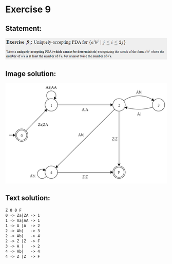 # Exercise 9

## Statement:
![Statement](https://github.com/AdriCri22/Teoria-Computacion-TC-FIB/blob/main/PDA/09/Statement_9.png)

## Image solution:
![Solution](https://github.com/AdriCri22/Teoria-Computacion-TC-FIB/blob/main/PDA/09/Image_sol_9.png)

## Text solution:
    Z 0 0 F
    0 -> Za|ZA -> 1
    1 -> Aa|AA -> 1
    1 -> A |A  -> 2
    2 -> Ab|   -> 3
    2 -> Ab|   -> 4
    2 -> Z |Z  -> F
    3 -> A |   -> 2
    4 -> Ab|   -> 4
    4 -> Z |Z  -> F
